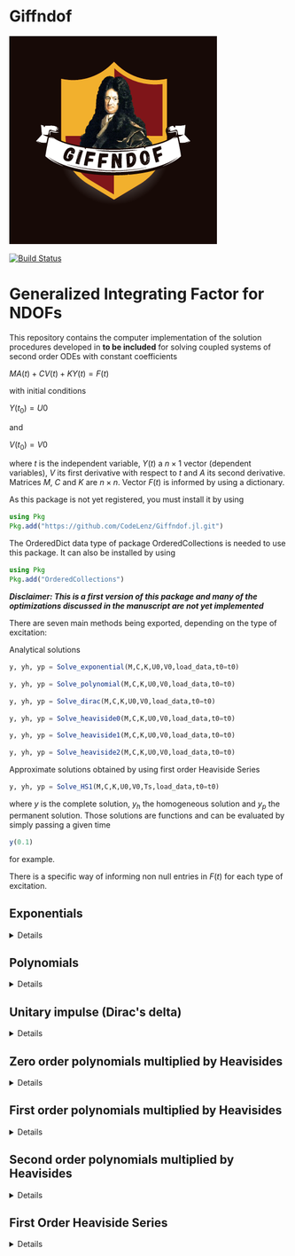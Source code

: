# Giffndof
![logo](Logo-Giff.png)

 
[![Build Status](https://github.com/CodeLenz/Giffndof.jl/actions/workflows/CI.yml/badge.svg?branch=main)](https://github.com/CodeLenz/Giffndof.jl/actions/workflows/CI.yml?query=branch%3Amain)


# Generalized Integrating Factor for NDOFs

This repository contains the computer implementation of the solution procedures developed in **to be included** 
for solving coupled systems of second order ODEs with constant coefficients

 $M A(t) + C V(t) + K Y(t) = F(t)$

with initial conditions

 $Y(t_0) = U0$

and

 $V(t_0) = V0$

where $t$ is the independent variable, $Y(t)$ a $n \times 1$ vector (dependent variables), $V$ its first   derivative with respect to $t$ and $A$ its second derivative. Matrices  $M$, $C$ and $K$ are $n \times n$. Vector $F(t)$ is informed by using a dictionary.
 
As this package is not yet registered, you must install it by using

```julia
using Pkg
Pkg.add("https://github.com/CodeLenz/Giffndof.jl.git")
```

The OrderedDict data type of package OrderedCollections is needed to use this package. It can also be installed by using 

```julia
using Pkg
Pkg.add("OrderedCollections")
```

***Disclaimer: This is a first version of this package and many of the optimizations discussed in the manuscript are not yet implemented***

There are seven main methods being exported, depending on the type
of excitation:

Analytical solutions

```julia
y, yh, yp = Solve_exponential(M,C,K,U0,V0,load_data,t0=t0)
```

```julia
y, yh, yp = Solve_polynomial(M,C,K,U0,V0,load_data,t0=t0)
```

```julia
y, yh, yp = Solve_dirac(M,C,K,U0,V0,load_data,t0=t0)
```

```julia
y, yh, yp = Solve_heaviside0(M,C,K,U0,V0,load_data,t0=t0)
```

```julia
y, yh, yp = Solve_heaviside1(M,C,K,U0,V0,load_data,t0=t0)
```

```julia
y, yh, yp = Solve_heaviside2(M,C,K,U0,V0,load_data,t0=t0)
```

Approximate solutions obtained by using first order Heaviside Series

```julia
y, yh, yp = Solve_HS1(M,C,K,U0,V0,Ts,load_data,t0=t0)
```

where $y$ is the complete solution, $y_h$ the homogeneous solution and $y_p$ the permanent solution. Those solutions are functions and can be evaluated by simply passing a given time 

```julia
y(0.1) 
```

for example.


There is a specific way of informing non null entries in $F(t)$ for each type of excitation. 


## Exponentials
<details>

For forces described as a series of exponentials 

 $f_j(t) = \sum_{k=1}^{n_k} c_{jk} \exp(i \omega_{jk} t + i \phi_{jk})$

the user must inform the DOF $j$ as a key to a dictionary with entries given by (possible complex values) of $c_{jk}$, $\omega_{jk}$ and $\phi_{jk}$

```julia
    load_data = Dict{Int64,Vector{ComplexF64}}()
```

Lets consider the first example in the reference manuscript

### Example

Consider a $3$ DOFs problem subjected to a force 

 $f_2(t) = 3 \sin(4t) = 3\frac{i}{2}(\exp(-4it) - \exp(4it))$

such that the (complex) amplitudes are $c_{21}=3i/2$ and $c_{22}=-3i/2$, the angular frequencies are $\omega_{21}=-4$ and $\omega_{22}=4$ and the phases are $\phi_{21}=0$ and $\phi_{22}=0$. Thus,

```julia
load_data[2] = [3*im/2; -4.0; 0.0 ; -3*im/2; 4.0; 0.0]
```

The complete example is 

```julia
using Giffndof
function Example_exponential(t0=0.0)

    # Mass matrix
    M = [2.0 0.0 0.0 ;
         0.0 2.0 0.0 ;
         0.0 0.0 1.0 ]

    # Stiffness matrix
    K = [6.0 -4.0  0.0 ;
        -4.0  6.0 -2.0 ;
         0.0 -2.0  6.0]*1E2

    # Damping matrix
    C = 1E-2*K

    # Initial Conditions
    U0  = [0.0; 0.0; 0.0]
    V0  = [0.0; 0.0; 0.0]

    #----------------------------- g_2(t) = 3*sin( 4 t) -----------------------------#

    # Amplitude
    ampl = 3.0

    # Angular frequency
    ws = 4.0

    # Split the ampl*sin(ws t) into two exponentials

    # with apmplitudes
    c_21 =  ampl*im/2
    c_22 = -ampl*im/2

    #  angular frequencies
    w_21 = -ws
    w_22 =  ws

    # and phases
    p_21 = 0.0
    p_22 = 0.0

    # Create a dictionary. Each key corresponds to the DOF (j)
    # such that
    # load_data[j] = [c_j1; w_j1; p_j1....; c_jnk; w_jnk; p_jnk]
    # were nk is the number of exponentials used to represent the 
    # loading at DOF j
    #
    load_data = Dict{Int64,Vector{ComplexF64}}()

    # For our example, DOF=2 and we have two exponentials
    load_data[2] = [c_21; w_21; p_21; c_22; w_22; p_22]

    # Main function -> solve the problem
    y, yh, yp = Solve_exponential(M,C,K,U0,V0,load_data,t0=t0)

    # Return the solutions for any t
    return y, yh, yp
    
 end   
```

One can generate the visualization for $y(t)$

```julia
  using Plots
  function Generate_plot(tspan = (0.0, 10.0), dt=0.01)

    # Call the example
    y, yh, yp = Example_exponential()

    # Discrete times to make the plot
    tt = tspan[1]:dt:tspan[2]
      
    # Reshape to plot
    ndofs = size(y(0.0),1)
    yy = reshape([real(y(t))[k] for k=1:ndofs for t in tt],length(tt),ndofs)

    # Plot
    display(plot(tt,yy))

end

```
</details>
 
## Polynomials
<details>
 
For forces described as a polynomial

 $f_j(t) = \sum_{k=0}^{n_k} c_{jk} (t-t_j)^k$

the user must inform the DOF $j$ as a key to a dictionary with entries given by of $c_{jk}$ and $t_j$

```julia
    load_data = Dict{Int64,Vector{Float64}}()
```

### Example

Consider a $3$ DOFs problem subjected to a force 

 $f_2(t) = 10 t - t^2$

such that $t_2=0$,  $c_{20}=0$,  $c_{21}=10$,  $c_{22}=-1$. Thus

```julia
load_data[2] = [0.0; 0.0; 10.0; -1.0]
```

The complete example is 

```julia
using Giffndof, OrderedCollections
function Example_polynomial(t0 = 0.0)

    # Mass matrix
    M = [2.0 0.0 0.0 ;
         0.0 2.0 0.0 ;
         0.0 0.0 1.0 ]

    # Stiffness matrix
    K = [6.0 -4.0  0.0 ;
        -4.0  6.0 -2.0 ;
         0.0 -2.0  6.0]*1E2

    # Damping matrix
    C = 1E-2*K

    # Initial Conditions
    U0  = [0.0; 0.0; 0.0]
    V0  = [0.0; 0.0; 0.0]

    # Loading
    load_data = OrderedDict{Int64,Vector{Float64}}()

    # 10t - t^2 at DOF 2
    #        DOF     t2   c20  c21    c22  
    load_data[2] = [0.0 ; 0.0; 10.0; -1.0]

    #  Main function -> solve the problem
    y, yh, yp = Solve_polynomial(M,C,K,U0,V0,load_data,t0=t0)

    # Return the solution
    return y, yh, yp

end

```

One can generate the visualization for $y(t)$

```julia
  using Plots  
  function Generate_plot(tspan = (0.0, 10.0), dt=0.01)

    # Call the example
    y, yh, yp = Example_polynomial()

    # Discrete times to make the plot
    tt = tspan[1]:dt:tspan[2]
      
    # Reshape to plot
    ndofs = size(y(0.0),1)
    yy = reshape([real(y(t))[k] for k=1:ndofs for t in tt],length(tt),ndofs)

    # Plot
    display(plot(tt,yy))

end
```
</details>
 
## Unitary impulse (Dirac's delta)
<details>
 
For forces described as a series of unitary impulses

 $f_j(t) = \sum_{k=0}^{n_k} c_{jk} \delta(t-t_{jk})$

the user must inform the DOF $j$ as a key to a dictionary with entries given by of $c_{jk}$ and $t_{jk}$

```julia
    load_data = Dict{Int64,Vector{Float64}}()
```

### Example

Consider a $3$ DOFs problem subjected to two oposite unitary impulses at $t=1$ and $t=5$ s

 $f_2(t) = \delta(t-1) - \delta(t-5)$

such that $c_{20}=1.0$, $t_{20}=1$, $c_{21}=-1$ and $t_{21}=5.0$

```julia
load_data[2] = [1.0; 1.0; -1.0; 5.0]
```

The complete example is 

```julia
using Giffndof, OrderedCollections
function Example_dirac(t0 = 0.0)


    # Mass matrix
    M = [2.0 0.0 0.0 ;
         0.0 2.0 0.0 ;
         0.0 0.0 1.0 ]

    # Stiffness matrix
    K = [6.0 -4.0  0.0 ;
        -4.0  6.0 -2.0 ;
         0.0 -2.0  6.0]*1E2

    # Damping matrix
    C = 1E-2*K

    # Initial Conditions
    U0  = [0.0; 0.0; 0.0]
    V0  = [0.0; 0.0; 0.0]

    #
    # Loading 
    #
    # g_2(t) = delta(t-1) - delta(t-5)
    #
    load_data = OrderedDict{Int64,Vector{Float64}}()
    #
    #               c_20  t_20  c_21  t_21
    load_data[2] = [1.0 ; 1.0; -1.0 ; 5.0]

    #  Main function -> solve the problem
    y, yh, yp = Solve_dirac(M,C,K,U0,V0,load_data,t0=t0)

    # Return the solution
    return y, yh, yp

 end
```
One can generate the visualization for $y(t)$

```julia
  using Plots
  function Generate_plot()

    # Call the example
    y, yh, yp = Example_dirac()

    # Discrete times to make the plot
    tt = tspan[1]:dt:tspan[2]
      
    # Reshape to plot
    ndofs = size(y(0.0),1)
    yy = reshape([real(y(t))[k] for k=1:ndofs for t in tt],length(tt),ndofs)

    # Plot
    display(plot(tt,yy))

end
```
</details>

## Zero order polynomials multiplied by Heavisides
<details>
 
For forces described as first order polynomials times heavisides

 $f_j(t) = \sum_{k=0}^{n_k} (c_{jk0}) H(t-t_{jk})$

the user must inform the DOF $j$ as a key to a dictionary with entries given by of $c_{jk*}$ and $t_{jk}$

```julia
    load_data = Dict{Int64,Vector{Float64}}()
```

### Example

Consider a $3$ DOFs problem subjected to two oposite unitary steps at $t=1$ and $t=5$ s

 $f_2(t) = H(t-1) - H(t-5)$

such that $c_{200}=1$, $t_{20}=1$, $c_{210}=-1$, $t_{21}=5$

```julia
load_data[2] = [1.0; 1.0; -1.0; 5.0]
```

The complete example is 

```julia
using Giffndof, OrderedCollections
function Example_heaviside0(t0 = 0.0)

    # Mass matrix
    M = [2.0 0.0 0.0 ;
         0.0 2.0 0.0 ;
         0.0 0.0 1.0 ]

    # Stiffness matrix
    K = [6.0 -4.0  0.0 ;
        -4.0  6.0 -2.0 ;
         0.0 -2.0  6.0]*1E2

    # Damping matrix
    C = 1E-2*K

    # Initial Conditions
    U0  = [0.0; 0.0; 0.0]
    V0  = [0.0; 0.0; 0.0]

    #
    # Loading (1 + 0*t) H(t-1) - (1 + 0*t)H(t-5)
    #
    load_data = OrderedDict{Int64,Vector{Float64}}()

    #   c_j00  t_jk .... c_j(nk)0  t_j(nk)
    load_data[2] = [1.0; 1.0 ; -1.0;  5.0 ]

    #  Main function -> solve the problem
    y, yh, yp = Solve_heaviside0(M,C,K,U0,V0,load_data,t0=t0)

    # Return the solution
    return y, yh, yp
    
 end
``` 

 One can generate the visualization for $y(t)$

```julia
  using Plots  
  function Generate_plot()

    # Call the example
    y, yh, yp = Example_heaviside0()

    # Discrete times to make the plot
    tt = tspan[1]:dt:tspan[2]
      
    # Reshape to plot
    ndofs = size(y(0.0),1)
    yy = reshape([real(y(t))[k] for k=1:ndofs for t in tt],length(tt),ndofs)

    # Plot
    display(plot(tt,yy))

end
```
</details>



## First order polynomials multiplied by Heavisides
<details>
 
For forces described as first order polynomials times heavisides

 $f_j(t) = \sum_{k=0}^{n_k} (c_{jk0} + c_{jk1} t ) H(t-t_{jk})$

the user must inform the DOF $j$ as a key to a dictionary with entries given by of $c_{jk*}$ and $t_{jk}$

```julia
    load_data = Dict{Int64,Vector{Float64}}()
```

### Example

Consider a $3$ DOFs problem subjected to a linear ramp from $t=1$ to $t=5$ s and a constant value for $t>=5$.

 $f_2(t) = (-2+2t)*H(t-1) + (10-2t)*H(t-5)$

![linear](docs/images/linear.png)

such that $c_{200}=-2$, $c_{201}=2$, $t_{20}=1$, $c_{210}=10$, $c_{211}=-2$, $t_{21}=5$

```julia
load_data[2] = [-2.0; 2.0; 1.0; 10.0; -2.0; 5.0]
```

The complete example is 

```julia
using Giffndof, OrderedCollections
function Example_heaviside1(t0 = 0.0)

    # Mass matrix
    M = [2.0 0.0 0.0 ;
         0.0 2.0 0.0 ;
         0.0 0.0 1.0 ]

    # Stiffness matrix
    K = [6.0 -4.0  0.0 ;
        -4.0  6.0 -2.0 ;
         0.0 -2.0  6.0]*1E2

    # Damping matrix
    C = 1E-2*K

    # Initial Conditions
    U0  = [0.0; 0.0; 0.0]
    V0  = [0.0; 0.0; 0.0]

    #
    # Loading (-2+2*t) H(t-1) + (10 - 2*t)H(t-5)
    #
    load_data = OrderedDict{Int64,Vector{Float64}}()

    #   c_j00 c_j01  t_jk .... c_j(nk)0 c_j(nk)1 t_j(nk)
    load_data[2] = [-2.0; 2.0; 1.0 ; 10.0; -2.0; 5.0 ]

    #  Main function -> solve the problem
    y, yh, yp = Solve_heaviside1(M,C,K,U0,V0,load_data,t0=t0)

    # Return the solution
    return y, yh, yp
    
 end
``` 

 One can generate the visualization for $y(t)$

```julia
  using Plots  
  function Generate_plot()

    # Call the example
    y, yh, yp = Example_heaviside1()

    # Discrete times to make the plot
    tt = tspan[1]:dt:tspan[2]
      
    # Reshape to plot
    ndofs = size(y(0.0),1)
    yy = reshape([real(y(t))[k] for k=1:ndofs for t in tt],length(tt),ndofs)

    # Plot
    display(plot(tt,yy))

end
```
</details>


## Second order polynomials multiplied by Heavisides
<details>
 
For forces described as second order polynomials times heavisides

 $f_j(t) = \sum_{k=0}^{n_k} (c_{jk0} + c_{jk1} t + c_{jk2} t^2) H(t-t_{jk})$

the user must inform the DOF $j$ as a key to a dictionary with entries given by of $c_{jk*}$ and $t_{jk}$

```julia
    load_data = Dict{Int64,Vector{Float64}}()
```

### Example

Consider a $3$ DOFs problem subjected a "bump" between $t=1$ and $t=3$ s and zero elsewere.

 $f_2(t) = (-30 + 40t - 10t^2)H(t-1) + (30 - 40t + 10t^2)H(t-3)$


![quadratic](docs/images/quadratic.png)


such that $c_{200}=-30$, $c_{201}=40$, $c_{202}=-10$, $t_{20}=1$, $c_{210}=30$, $c_{211}=-40$, $c_{212}=10$, $t_{21}=3$

```julia
load_data[2] = [-30.0; 40.0; -10.0; 1.0; 30.0; -40.0; 10.0; 3.0]
```

The complete example is 

```julia
using Giffndof, OrderedCollections
function Example_heaviside2(t0 = 0.0)

    # Mass matrix
    M = [2.0 0.0 0.0 ;
         0.0 2.0 0.0 ;
         0.0 0.0 1.0 ]

    # Stiffness matrix
    K = [6.0 -4.0  0.0 ;
        -4.0  6.0 -2.0 ;
         0.0 -2.0  6.0]*1E2

    # Damping matrix
    C = 1E-2*K

    # Initial Conditions
    U0  = [0.0; 0.0; 0.0]
    V0  = [0.0; 0.0; 0.0]

    #
    # Loading (-30 + 40*t - 10*t^2) H(t-1) + (30 - 40*t + 10*t^2)H(t-3)
    #
    load_data = OrderedDict{Int64,Vector{Float64}}()

    #   c_j00 c_j01 c_j02  t_jk .... c_j(nk)0 c_j(nk)1 c_j(nk)2 t_j(nk)
    load_data[2] = [-30.0; 40.0; -10.0; 1.0; 30.0; -40.0; 10.0; 3.0]
    
    #  Main function -> solve the problem
    y, yh, yp = Solve_heaviside2(M,C,K,U0,V0,load_data,t0=t0)

    # Return the solution
    return y, yh, yp
    
 end
``` 

 One can generate the visualization for $y(t)$

```julia
  using Plots  
  function Generate_plot(tspan = (0.0, 10.0), dt=0.01)

    # Call the example
    y, yh, yp = Example_heaviside2()

    # Discrete times to make the plot
    tt = tspan[1]:dt:tspan[2]
      
    # Reshape to plot
    ndofs = size(y(0.0),1)
    yy = reshape([real(y(t))[k] for k=1:ndofs for t in tt],length(tt),ndofs)

    # Plot
    display(plot(tt,yy))

end
```
</details>


## First Order Heaviside Series
<details>
 
For forces described as First Order Heaviside Series

 $\hat{f}(t) = \sum_{k=0}^{n_k} (c_{jk0} + c_{jk1} t) H(t-t_{jk})$

the user must inform the DOF $j$ as a key to a dictionary with the reference function $g(t)$

```julia
    load_data = Dict{Int64,Function}()
```

for continuous functions or a set of discrete values 

```julia
    load_data = Dict{Int64,Vector{Float64}}()
```

### Example

Consider a reference function 

 $g(t) = -\cos(0.5 t) +  \sin(t) + \cos(1.5 t - 1.5) - 2\sin(t) + 2\sin(10 t)$

This function can be represented by using first order Heaviside Series. Coefficients
$c_{jk0}$ and $c_{jk1}$ can be evaluated by using ```Evaluate_coefficients_c```

Consider the example

```julia
#
# Reference Function 
#
function g(t)
    -cos(0.5*t) + sin(t)  + cos(1.5*t - 1.5) -2*sin(2*t) + 2*sin(10*t)  
end
  
#
# Show the reconstruction of g by using first order Heaviside Series
# Discrete times Ts can be informed as a vector 
# 
# Ts = [0.0; 0.1; 0.2; 0.3; ..... ; 10.0]
#
# or as a StepRange
# 
# Ts = 0.0:0.1:10.0
#
# The time step between two discrete times do not have to be the same.
#
using Plots
function Example_gtilde()

   # Create a vector with discrete times and compare the 
   # original function and the approximate function
   Ts = 0.0:0.01:10.0

   # Evaluate coefficients c0 and c1 for g and dt
   c0, c1 = Evaluate_coefs_c(g,Ts)

   # Create a function to represent g(t) at any t
   gtilde(t) = Evaluate_gtilde(t,c0,c1,Ts)

   # Plot both functions
   plot(Ts,g.(Ts),label="Original")
   plot!(Ts,gtilde.(Ts),label="Approximation")

end
``` 

The user does not have to explicitly construct the approximation, such that 
previous example is important to understand and to visualize the quality 
of the approximation.

### Example

Consider the same function $g(t)$ used in the previous example

```julia
function g(t)
    -cos(0.5*t) + sin(t)  + cos(1.5*t - 1.5) -2*sin(2*t) + 2*sin(10*t)  
end
```

```julia
function Example_HS1(;tspan = (0.0, 10.0), dt=0.01, t0 = 0.0)

    # Mass matrix
    M = [2.0 0.0 0.0 ;
         0.0 2.0 0.0 ;
         0.0 0.0 1.0 ]

    # Stiffness matrix
    K = [6.0 -4.0  0.0 ;
        -4.0  6.0 -2.0 ;
         0.0 -2.0  6.0]*1E2

    # Damping matrix
    C = 1E-6*K

    # Initial Conditions
    U0  = [0.0; 0.0; 0.0]
    V0  = [0.0; 0.0; 0.0]

    # Create Ts by using tspan and dt
    Ts = tspan[1]:dt:tspan[2]

    # Loading
    load_data = OrderedDict{Int64,Function}()

    # Pass function g(t) to the dictionary
    load_data[2] = g

    #  Main function -> solve the problem
    y, yh, yp = Solve_HS1(M,C,K,U0,V0,Ts,load_data,t0=t0)

    # Return the solution
    return y, yh, yp
    
 end

```


 One can generate the visualization for $y(t)$

```julia
  using Plots  
  function Generate_plot(tspan = (0.0, 10.0), dt=0.01)

    # Call the example
    y, yh, yp = Example_HS1(tspan=tspan,dt=dt)

    # Discrete times to make the plot
    tt = tspan[1]:dt:tspan[2]
      
    # Reshape to plot
    ndofs = size(y(0.0),1)
    yy = reshape([real(y(t))[k] for k=1:ndofs for t in tt],length(tt),ndofs)

    # Plot
    display(plot(tt,yy))

end
```


Let's now consider the case of discrete excitations

Generate a random excitation at times given by Ts and visualize
the approximation.

```julia
 using StableRNGs
 using Plots
function Example_gtilde_discrete()

   # Create a vector with discrete times and compare the 
   # original function and the approximate function
   Ts = 0.0:1.0:10.0

   # Generate a random load at these discrete times
   # Let's use StableRNG to make it easier to 
   # compare
   rng = StableRNG(123)
   vg = randn(rng,length(Ts))

   # Evaluate coefficients c0 and c1 for g and dt
   c0, c1 = Evaluate_coefs_c(vg,Ts)

   # Create a function to represent g(t) at any t
   gtilde(t) = Evaluate_gtilde(t,c0,c1,Ts)

   # Plot both functions
   scatter(Ts,vg,label="Original",markershape=:circle)
   scatter!(Ts,gtilde.(Ts),label="Approximation",markershape=:star5)

end
``` 

Solve a problem using the first order Heaviside Series 

```julia
 using StableRNGs
 function Example_HS1_discrete(;tspan = (0.0, 10.0), dt=0.01, t0 = 0.0)

    # Mass matrix
    M = [2.0 0.0 0.0 ;
         0.0 2.0 0.0 ;
         0.0 0.0 1.0 ]

    # Stiffness matrix
    K = [6.0 -4.0  0.0 ;
        -4.0  6.0 -2.0 ;
         0.0 -2.0  6.0]*1E2

    # Damping matrix
    C = 1E-6*K

    # Initial Conditions
    U0  = [0.0; 0.0; 0.0]
    V0  = [0.0; 0.0; 0.0]

    # Create Ts by using tspan and dt
    Ts = tspan[1]:dt:tspan[2]

    # Generate a random load at these discrete times
    # Let's use StableRNG to make it easier to 
    # compare
    rng = StableRNG(123)
    vg = randn(rng,length(Ts))

    # Loading
    load_data = OrderedDict{Int64,Vector{Float64}}()

    # Pass vector to the dictionary
    load_data[2] = vg

    #  Main function -> solve the problem
    y, yh, yp = Solve_HS1(M,C,K,U0,V0,Ts,load_data,t0=t0)

    # Return the solution
    return y, yh, yp
    
 end
```


</details>
